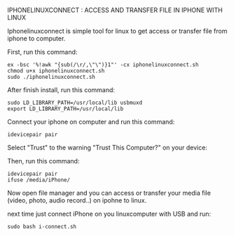
IPHONELINUXCONNECT : ACCESS AND TRANSFER FILE IN IPHONE WITH LINUX

Iphonelinuxconnect is simple tool for linux to get access or transfer file from iphone to computer.

First, run this command:
```
ex -bsc '%!awk "{sub(/\r/,\"\")}1"' -cx iphonelinuxconnect.sh
chmod u+x iphonelinuxconnect.sh
sudo ./iphonelinuxconnect.sh
```

After finish install, run this command:
```
sudo LD_LIBRARY_PATH=/usr/local/lib usbmuxd
export LD_LIBRARY_PATH=/usr/local/lib
```

Connect your iphone on computer and run this command:
```
idevicepair pair
```

Select "Trust" to the warning "Trust This Computer?" on your device:

Then, run this command:
```
idevicepair pair
ifuse /media/iPhone/
```

Now open file manager and you can access or transfer your media file (video, photo, audio record..) on ipohne to linux.

next time just connect iPhone on you linuxcomputer with USB and run:
```
sudo bash i-connect.sh
```
